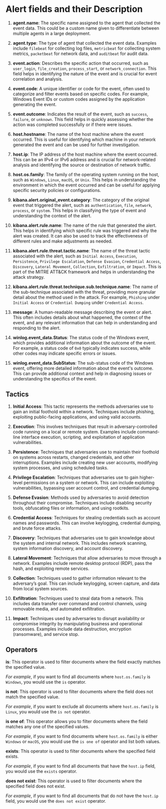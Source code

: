 
# Alert fields and their Description

1. **agent.name**: The specific name assigned to the agent that collected the event data. This could be a custom name given to differentiate between multiple agents in a large deployment.

2. **agent.type**: The type of agent that collected the event data. Examples include `filebeat` for collecting log files, `metricbeat` for collecting system metrics, `packetbeat` for network data, and `auditbeat` for audit data.

3. **event.action**: Describes the specific action that occurred, such as `user_login`, `file_creation`, `process_start`, or `network_connection`. This field helps in identifying the nature of the event and is crucial for event correlation and analysis.

4. **event.code**: A unique identifier or code for the event, often used to categorize and filter events based on specific codes. For example, Windows Event IDs or custom codes assigned by the application generating the event.

5. **event.outcome**: Indicates the result of the event, such as `success`, `failure`, or `unknown`. This field helps in quickly assessing whether the action was completed successfully or if there were issues.

6. **host.hostname**: The name of the host machine where the event occurred. This is useful for identifying which machine in your network generated the event and can be used for further investigation.

7. **host.ip**: The IP address of the host machine where the event occurred. This can be an IPv4 or IPv6 address and is crucial for network-related analysis and identifying the source or destination of network traffic.

8. **host.os.family**: The family of the operating system running on the host, such as `Windows`, `Linux`, `macOS`, or `Unix`. This helps in understanding the environment in which the event occurred and can be useful for applying specific security policies or configurations.

9. **kibana.alert.original_event.category**: The category of the original event that triggered the alert, such as `authentication`, `file`, `network`, `process`, or `system`. This helps in classifying the type of event and understanding the context of the alert.

10. **kibana.alert.rule.name**: The name of the rule that generated the alert. This helps in identifying which specific rule was triggered and why the alert was created. It can also be used to track the effectiveness of different rules and make adjustments as needed.

11. **kibana.alert.rule.threat.tactic.name**: The name of the threat tactic associated with the alert, such as `Initial Access`, `Execution`, `Persistence`, `Privilege Escalation`, `Defense Evasion`, `Credential Access`, `Discovery`, `Lateral Movement`, `Collection`, `Exfiltration`, or `Impact`. This is part of the MITRE ATT&CK framework and helps in understanding the attack strategy.

12. **kibana.alert.rule.threat.technique.sub.technique.name**: The name of the sub-technique associated with the threat, providing more granular detail about the method used in the attack. For example, `Phishing` under `Initial Access` or `Credential Dumping` under `Credential Access`.

13. **message**: A human-readable message describing the event or alert. This often includes details about what happened, the context of the event, and any relevant information that can help in understanding and responding to the alert.

14. **winlog.event_data.Status**: The status code of the Windows event, which provides additional information about the outcome of the event. For example, a status code of `0x0` typically indicates success, while other codes may indicate specific errors or issues.

15. **winlog.event_data.SubStatus**: The sub-status code of the Windows event, offering more detailed information about the event's outcome. This can provide additional context and help in diagnosing issues or understanding the specifics of the event.

## Tactics

1. **Initial Access**: This tactic represents the methods adversaries use to gain an initial foothold within a network. Techniques include phishing, exploiting public-facing applications, and using valid accounts.
    
2. **Execution**: This involves techniques that result in adversary-controlled code running on a local or remote system. Examples include command-line interface execution, scripting, and exploitation of application vulnerabilities.
    
3. **Persistence**: Techniques that adversaries use to maintain their foothold on systems across restarts, changed credentials, and other interruptions. Examples include creating new user accounts, modifying system processes, and using scheduled tasks.
    
4. **Privilege Escalation**: Techniques that adversaries use to gain higher-level permissions on a system or network. This can include exploiting vulnerabilities, bypassing user account control, and credential dumping.
    
5. **Defense Evasion**: Methods used by adversaries to avoid detection throughout their compromise. Techniques include disabling security tools, obfuscating files or information, and using rootkits.
    
6. **Credential Access**: Techniques for stealing credentials such as account names and passwords. This can involve keylogging, credential dumping, and brute force attacks.
    
7. **Discovery**: Techniques that adversaries use to gain knowledge about the system and internal network. This includes network scanning, system information discovery, and account discovery.
    
8. **Lateral Movement**: Techniques that allow adversaries to move through a network. Examples include remote desktop protocol (RDP), pass the hash, and exploiting remote services.
    
9. **Collection**: Techniques used to gather information relevant to the adversary’s goal. This can include keylogging, screen capture, and data from local system sources.
    
10. **Exfiltration**: Techniques used to steal data from a network. This includes data transfer over command and control channels, using removable media, and automated exfiltration.
    
11. **Impact**: Techniques used by adversaries to disrupt availability or compromise integrity by manipulating business and operational processes. Examples include data destruction, encryption (ransomware), and service stop.

## Operators 


**is**: This operator is used to filter documents where the field exactly matches the specified value.
 
*For example*, if you want to find all documents where `host.os.family` is `Windows`, you would use the `is` operator.


**is not**: This operator is used to filter documents where the field does not match the specified value. 

*For example*, if you want to exclude all documents where `host.os.family` is `Linux`, you would use the `is not` operator.


**is one of**: This operator allows you to filter documents where the field matches any one of the specified values. 

*For example*, if you want to find documents where `host.os.family` is either `Windows` or `macOS`, you would use the `is one of` operator and list 
both values.    

**exists**: This operator is used to filter documents where the specified field exists. 

*For example*, if you want to find all documents that have the `host.ip` field, you would use the `exists` operator.

**does not exist**: This operator is used to filter documents where the specified field does not exist.

*For example*, if you want to find all documents that do not have the `host.ip` field, you would use the `does not exist` operator.
